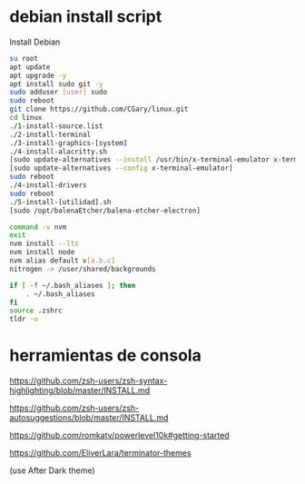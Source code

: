 # debian install script
Install Debian
```bash
su root
apt update
apt upgrade -y
apt install sudo git -y
sudo adduser [user] sudo
sudo reboot
git clone https://github.com/CGary/linux.git
cd linux
./1-install-source.list
./2-install-terminal
./3-install-graphics-[system]
./4-install-alacritty.sh
[sudo update-alternatives --install /usr/bin/x-terminal-emulator x-terminal-emulator "$HOME/.cargo/bin/alacritty" 50]
[sudo update-alternatives --config x-terminal-emulator]
sudo reboot
./4-install-drivers
sudo reboot
./5-install-[utilidad].sh
[sudo /opt/balenaEtcher/balena-etcher-electron]

command -v nvm
exit
nvm install --lts
nvm install node
nvm alias default v[a.b.c]
nitrogen -> /user/shared/backgrounds

if [ -f ~/.bash_aliases ]; then
    . ~/.bash_aliases
fi
source .zshrc
tldr -u
```
# herramientas de consola
https://github.com/zsh-users/zsh-syntax-highlighting/blob/master/INSTALL.md

https://github.com/zsh-users/zsh-autosuggestions/blob/master/INSTALL.md

https://github.com/romkatv/powerlevel10k#getting-started

https://github.com/EliverLara/terminator-themes

(use After Dark theme)